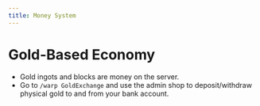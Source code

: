 ```yaml
---
title: Money System
---
```


# Gold-Based Economy
- Gold ingots and blocks are money on the server.
- Go to `/warp GoldExchange` and use the admin shop to deposit/withdraw physical gold to and from your bank account.